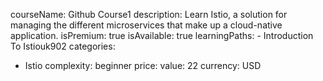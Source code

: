   courseName: Github Course1
  description: Learn Istio, a solution for managing the different microservices that make up a cloud-native application.
  isPremium: true
  isAvailable: true
  learningPaths:
    - Introduction To Istiouk902
  categories:
  - Istio
  complexity: beginner
  price:
    value: 22
    currency: USD

